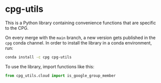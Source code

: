 # cpg-utils

This is a Python library containing convenience functions that are specific to the CPG.

On every merge with the `main` branch, a new version gets published in the `cpg` conda
channel. In order to install the library in a conda environment, run:

```bash
conda install -c cpg cpg-utils
```

To use the library, import functions like this:

```python
from cpg_utils.cloud import is_google_group_member
```
